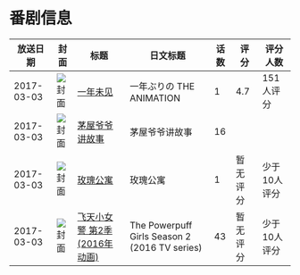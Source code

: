 # 番剧信息

|放送日期|封面|标题|日文标题|话数|评分|评分人数|
|---|---|---|---|---|---|---|
|2017-03-03|![封面](https://bangumi.tv/img/no_icon_subject.png)|[一年未见](https://bangumi.tv/subject/210282)|一年ぶりの THE ANIMATION|1|4.7|151人评分|
|2017-03-03|![封面](https://lain.bgm.tv/pic/cover/c/49/ff/227777_JTrxI.jpg)|[茅屋爷爷讲故事](https://bangumi.tv/subject/227777)|茅屋爷爷讲故事|16|||
|2017-03-03|![封面](https://lain.bgm.tv/pic/cover/c/8c/a6/228228_RPzPr.jpg)|[玫瑰公寓](https://bangumi.tv/subject/228228)|玫瑰公寓|1|暂无评分|少于10人评分|
|2017-03-03|![封面](https://lain.bgm.tv/pic/cover/c/1a/97/279232_uU138.jpg)|[飞天小女警 第2季(2016年动画)](https://bangumi.tv/subject/279232)|The Powerpuff Girls Season 2 (2016 TV series)|43|暂无评分|少于10人评分|
